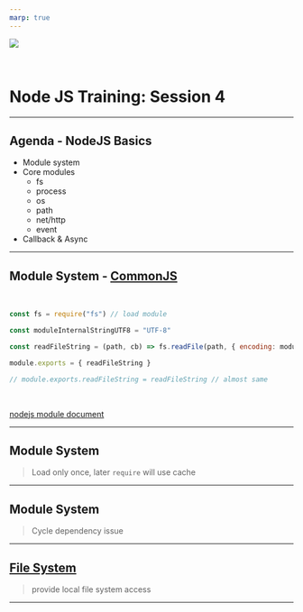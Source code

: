```yaml
---
marp: true
---
```


![](https://res.cloudinary.com/digf90pwi/image/upload/v1582530996/Nodejs-banner-1_dx6z63.jpg)

<br>

# Node JS Training: Session 4

---

## Agenda - NodeJS Basics

* Module system
* Core modules
  * fs
  * process
  * os
  * path
  * net/http
  * event
* Callback & Async

---

## Module System - [CommonJS](https://zh.wikipedia.org/wiki/CommonJS)

<br>

```js
const fs = require("fs") // load module

const moduleInternalStringUTF8 = "UTF-8"

const readFileString = (path, cb) => fs.readFile(path, { encoding: moduleInternalStringUTF8 }, cb)

module.exports = { readFileString }

// module.exports.readFileString = readFileString // almost same
```

<br>

[nodejs module document](https://nodejs.org/dist/latest-v10.x/docs/api/modules.html)

---

## Module System

> Load only once, later `require` will use cache

---

## Module System

> Cycle dependency issue

---

## [File System](https://nodejs.org/dist/latest-v10.x/docs/api/fs.html)

> provide local file system access

---


